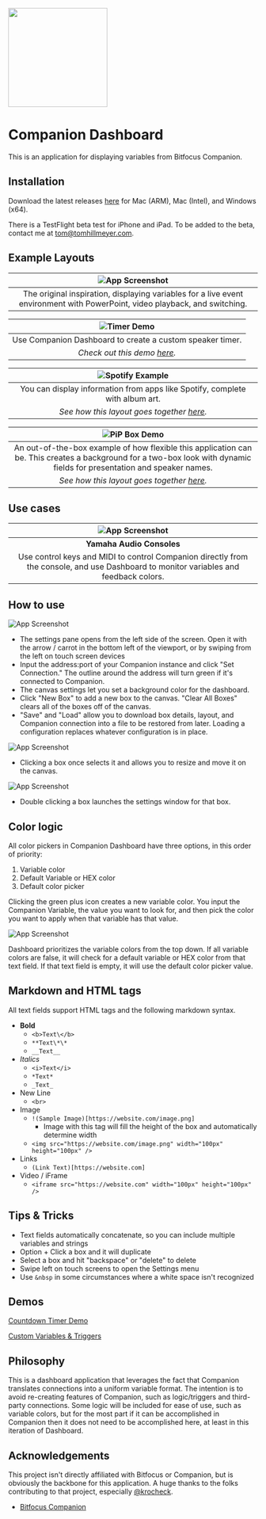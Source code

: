 <img src="https://raw.githubusercontent.com/tomhillmeyer/companion-dashboard/refs/heads/main/assets/dashboard.png" width="200"></img>
# Companion Dashboard

This is an application for displaying variables from Bitfocus Companion.

## Installation
Download the latest releases [here](https://github.com/tomhillmeyer/companion-dashboard/releases) for Mac (ARM), Mac (Intel), and Windows (x64).

There is a TestFlight beta test for iPhone and iPad. To be added to the beta, contact me at [tom@tomhillmeyer.com](mailto:tom@tomhillmeyer.com).

## Example Layouts

| ![App Screenshot](https://raw.githubusercontent.com/tomhillmeyer/companion-dashboard/refs/heads/main/screenshots/sample-layout.png) | 
|:--:| 
| The original inspiration, displaying variables for a live event environment with PowerPoint, video playback, and switching. |

| ![Timer Demo](https://raw.githubusercontent.com/tomhillmeyer/companion-dashboard/refs/heads/main/demos/dashboard-timer/dashboard-timer-dashboard.png) | 
|:--:| 
| Use Companion Dashboard to create a custom speaker timer. 
*Check out this demo [here](https://github.com/tomhillmeyer/companion-dashboard/tree/main/demos/dashboard-timer).* |

| ![Spotify Example](https://raw.githubusercontent.com/tomhillmeyer/companion-dashboard/refs/heads/main/screenshots/spotify-demo.png) | 
|:--:| 
| You can display information from apps like Spotify, complete with album art.
*See how this layout goes together [here](https://wearecreativeland.com/tools/dashboard/spotify-example).*|

| ![PiP Box Demo](https://raw.githubusercontent.com/tomhillmeyer/companion-dashboard/refs/heads/main/screenshots/pip-box-example.png) | 
|:--:| 
| An out-of-the-box example of how flexible this application can be. This creates a background for a two-box look with dynamic fields for presentation and speaker names.
*See how this layout goes together [here](https://wearecreativeland.com/tools/dashboard/pip-box-example).* |

## Use cases

| ![App Screenshot](https://raw.githubusercontent.com/tomhillmeyer/companion-dashboard/refs/heads/main/screenshots/dashboard-DM7-usecase.png) | 
|:--:| 
| **Yamaha Audio Consoles**
Use control keys and MIDI to control Companion directly from the console, and use Dashboard to monitor variables and feedback colors. |

## How to use

![App Screenshot](https://raw.githubusercontent.com/tomhillmeyer/companion-dashboard/refs/heads/main/screenshots/settings-menu.png)

- The settings pane opens from the left side of the screen. Open it with the arrow / carrot in the bottom left of the viewport, or by swiping from the left on touch screen devices
- Input the address:port of your Companion instance and click "Set Connection." The outline around the address will turn green if it's connected to Companion.
- The canvas settings let you set a background color for the dashboard.
- Click "New Box" to add a new box to the canvas. "Clear All Boxes" clears all of the boxes off of the canvas.
- "Save" and "Load" allow you to download box details, layout, and Companion connection into a file to be restored from later. Loading a configuration replaces whatever configuration is in place.

![App Screenshot](https://raw.githubusercontent.com/tomhillmeyer/companion-dashboard/refs/heads/main/screenshots/resize-handles.png)

- Clicking a box once selects it and allows you to resize and move it on the canvas.

![App Screenshot](https://raw.githubusercontent.com/tomhillmeyer/companion-dashboard/refs/heads/main/screenshots/box-settings-modal.png)

- Double clicking a box launches the settings window for that box.

## Color logic
All color pickers in Companion Dashboard have three options, in this order of priority:
1. Variable color
2. Default Variable or HEX color
3. Default color picker

Clicking the green plus icon creates a new variable color. You input the Companion Variable, the value you want to look for, and then pick the color you want to apply when that variable has that value.

![App Screenshot](https://raw.githubusercontent.com/tomhillmeyer/companion-dashboard/refs/heads/main/screenshots/variable-color-modal.png)

Dashboard prioritizes the variable colors from the top down. If all variable colors are false, it will check for a default variable or HEX color from that text field. If that text field is empty, it will use the default color picker value.

## Markdown and HTML tags
All text fields support HTML tags and the following markdown syntax.
- **Bold**
    - `<b>Text\</b>`
    - `**Text\*\*`
    - `__Text__`
- *Italics*
    - ```<i>Text</i>```
    - ```*Text*```
    - ```_Text_```
- New Line
    - `<br>`
- Image
    - `!(Sample Image)[https://website.com/image.png]`
        - Image with this tag will fill the height of the box and automatically determine width
    - `<img src="https://website.com/image.png" width="100px" height="100px" />`
- Links
    - `(Link Text)[https://website.com]`
- Video / iFrame
    - `<iframe src="https://website.com" width="100px" height="100px" />`


## Tips & Tricks
- Text fields automatically concatenate, so you can include multiple variables and strings
- Option + Click a box and it will duplicate
- Select a box and hit "backspace" or "delete" to delete
- Swipe left on touch screens to open the Settings menu
- Use `&nbsp` in some circumstances where a white space isn't recognized

## Demos
[Countdown Timer Demo](https://github.com/tomhillmeyer/companion-dashboard/tree/main/demos/dashboard-timer)

[Custom Variables & Triggers](https://wearecreativeland.com/tools/dashboard/custom-variables-triggers)

## Philosophy

This is a dashboard application that leverages the fact that Companion translates connections into a uniform variable format. The intention is to avoid re-creating features of Companion, such as logic/triggers and third-party connections. Some logic will be included for ease of use, such as variable colors, but for the most part if it can be accomplished in Companion then it does not need to be accomplished here, at least in this iteration of Dashboard.

## Acknowledgements

This project isn't directly affiliated with Bitfocus or Companion, but is obviously the backbone for this application. A huge thanks to the folks contributing to that project, especially [@krocheck](https://www.github.com/krocheck).
 - [Bitfocus Companion](https://bitfocus.io/companion)